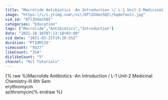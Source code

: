 ```yaml
---
title: "Macrolide Antibiotics -An Introduction \/ L-1 Unit-2 Medicinal Chemistry-III 6th Sem"
image: "https:\/\/i.ytimg.com\/vi\/8TlZUXmz5QI\/hqdefault.jpg"
vid_id: "8TlZUXmz5QI"
categories: "Education"
tags: ["Macrolide","Antibiotics","Introduction"]
date: "2021-10-16T07:13:18+03:00"
vid_date: "2021-03-25T19:20:55Z"
duration: "PT10M13S"
viewcount: "9327"
likeCount: "254"
dislikeCount: "5"
channel: "Kcl Tutorials"
---
```

{% raw %}Macrolide Antibiotics -An Introduction / L-1 Unit-2 Medicinal Chemistry-III 6th Sem <br />erythromycin<br />azithromycin{% endraw %}
